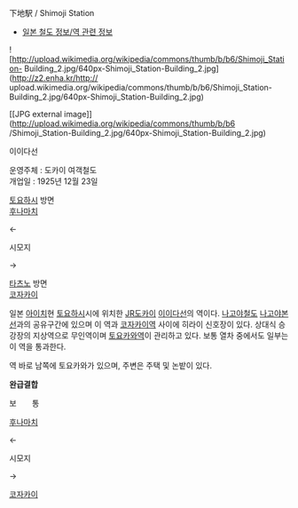 下地駅 / Shimoji Station  

  * [일본 철도 정보/역 관련 정보](%EC%9D%BC%EB%B3%B8%20%EC%B2%A0%EB%8F%84%20%EC%A0%95%EB%B3%B4/%EC%97%AD%20%EA%B4%80%EB%A0%A8%20%EC%A0%95%EB%B3%B4.md)

![http://upload.wikimedia.org/wikipedia/commons/thumb/b/b6/Shimoji_Station-
Building_2.jpg/640px-Shimoji_Station-Building_2.jpg](http://z2.enha.kr/http://
upload.wikimedia.org/wikipedia/commons/thumb/b/b6/Shimoji_Station-
Building_2.jpg/640px-Shimoji_Station-Building_2.jpg)

[[JPG external
image]](http://upload.wikimedia.org/wikipedia/commons/thumb/b/b6
/Shimoji_Station-Building_2.jpg/640px-Shimoji_Station-Building_2.jpg)

이이다선

운영주체 : 도카이 여객철도  
개업일 : 1925년 12월 23일

[토요하시](%ED%86%A0%EC%9A%94%ED%95%98%EC%8B%9C%EC%97%AD.md) 방면  
[후나마치](%ED%9B%84%EB%82%98%EB%A7%88%EC%B9%98%EC%97%AD.md)

←

시모지

→

[타츠노](%ED%83%80%EC%B8%A0%EB%85%B8%EC%97%AD%28%EB%82%98%EA%B0%80%EB%85%B8%ED%98%84%29.md) 방면  
[코자카이](%EC%BD%94%EC%9E%90%EC%B9%B4%EC%9D%B4%EC%97%AD.md)

  
일본 [아이치](%EC%95%84%EC%9D%B4%EC%B9%98.md)현
[토요하시](%ED%86%A0%EC%9A%94%ED%95%98%EC%8B%9C.md)시에 위치한 [JR도카이](JR%20%EB%8F%84%EC%B9%B4%EC%9D%B4.md)
[이이다선](%EC%9D%B4%EC%9D%B4%EB%8B%A4%EC%84%A0.md)의 역이다. [나고야철도](%EB%82%98%EA%B3%A0%EC%95%BC%20%EC%B2%A0%EB%8F%84.md) [나고야본선](%EB%82%98%EA%B3%A0%EC%95%BC%20%EB%B3%B8%EC%84%A0.md)과의 공유구간에 있으며 이 역과
[코자카이역](%EC%BD%94%EC%9E%90%EC%B9%B4%EC%9D%B4%EC%97%AD.md) 사이에 히라이 신호장이 있다.
상대식 승강장의 지상역으로 무인역이며 [토요카와역](%ED%86%A0%EC%9A%94%EC%B9%B4%EC%99%80%EC%97%AD%28%EC%95%84%EC%9D%B4%EC%B9%98%ED%98%84%29.md)이 관리하고 있다. 보통 열차 중에서도 일부는 이 역을
통과한다.

역 바로 남쪽에 토요카와가 있으며, 주변은 주택 및 논밭이 있다.

**완급결합**  

보　　통

[후나마치](%ED%9B%84%EB%82%98%EB%A7%88%EC%B9%98%EC%97%AD.md)

←

시모지

→

[코자카이](%EC%BD%94%EC%9E%90%EC%B9%B4%EC%9D%B4%EC%97%AD.md)

  

